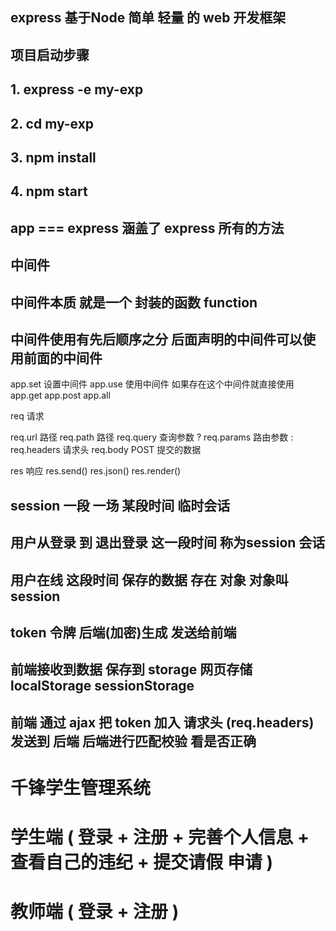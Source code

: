 


## express 基于Node 简单 轻量 的 web 开发框架 

## 项目启动步骤

## 1.  express -e my-exp

## 2.  cd my-exp

## 3.  npm install

## 4.  npm start

## app === express 涵盖了 express 所有的方法  

## 中间件 

## 中间件本质 就是一个 封装的函数  function  

## 中间件使用有先后顺序之分    后面声明的中间件可以使用前面的中间件  

app.set   设置中间件 
app.use   使用中间件  如果存在这个中间件就直接使用 
app.get
app.post
app.all

req  请求

req.url  路径
req.path 路径
req.query  查询参数 ?
req.params 路由参数 :
req.headers 请求头 
req.body   POST  提交的数据


res 响应 
res.send()
res.json()
res.render()


## session  一段  一场  某段时间    临时会话  

## 用户从登录 到 退出登录  这一段时间  称为session 会话 

## 用户在线 这段时间 保存的数据 存在 对象 对象叫session 



##  token   令牌     后端(加密)生成  发送给前端    

##  前端接收到数据 保存到 storage 网页存储  localStorage sessionStorage   

##  前端 通过 ajax 把 token 加入 请求头 (req.headers) 发送到 后端 后端进行匹配校验 看是否正确  



# 千锋学生管理系统 

# 学生端   ( 登录 +  注册  +  完善个人信息    + 查看自己的违纪  + 提交请假 申请   )
 


# 教师端 (  登录 + 注册  )